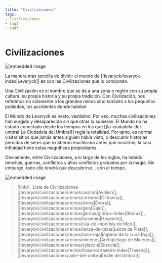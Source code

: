 ```yaml
---
title: "Civilizaciones"
tags:
- Civilizaciones
- tag2
- tag3
---
```

# Civilizaciones

![embedded image](https://assets.legendkeeper.com/aa59bb46-b7ac-43c1-b896-0971a7ea4f5e.jpg "Attachment")

La manera más sencilla de dividir el mundo de [[levaryck/levaryck-index|Levaryck]] es con las Civilizaciones que lo componen.

Una Civilización es el nombre que se da a una zona o región con su propia cultura, su propia historia y su propia tradición. Con Civilización, nos referimos no solamente a los grandes reinos sino también a los pequeños poblados, los accidentes donde habitan

El Mundo de Levaryck es vasto, vastísimo. Por eso, muchas civilizaciones han surgido y desaparecido sin que otras lo supieran. El Mundo no ha estado conectado desde los tiempos en los que [[la-ciudadela-del-umbral|La Ciudadela del Umbral]] regía la totalidad. Por tanto, es normal visitar sitios que jamás antes alguien había visto, o descubrir historias perdidas de seres que existieron muchísimo antes que nosotros; la casi infinidad tiene estas magníficas propiedades.

Obviamente, entre Civilizaciones, a lo largo de los siglos, ha habido rencillas, guerras, conflictos y altos conflictos grabados por la magia. Sin embargo, todo ello tendrá que descubrirse… con el tiempo.

![embedded image](https://assets.legendkeeper.com/6a959af3-e2ab-4f29-92fa-a1129de0d65e.jpg "Attachment")


>[!info]- Lista de Civilizaciones
>[[levaryck/civilizaciones/reinos/avalion|Avalion]], [[levaryck/civilizaciones/reinos/cirksena|Cirksena]], [[levaryck/civilizaciones/reinos/evora|Évora]], [[levaryck/civilizaciones/reinos/gaia|Gaia]], [[levaryck/civilizaciones/reinos/glorius/glorius-index|Glorius]], [[levaryck/civilizaciones/reinos/hosemin|Hosemîn]], [[levaryck/civilizaciones/reinos/isla-de-mon|Isla de Mon]], [[levaryck/civilizaciones/reinos/lanza-de-plata|Lanza de Plata]], [[levaryck/civilizaciones/reinos/luna-roja|Imperio de la Luna Roja]], [[levaryck/civilizaciones/reinos/micenos|Archipiélago de Micenos]], [[levaryck/civilizaciones/reinos/sylaccia|Silaccia]], [[levaryck/civilizaciones/reinos/traseiro/traseiro-index|Traseiro]], [[levaryck/civilizaciones/valle-del-umbral|Valle del Umbral]]